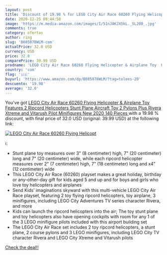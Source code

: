 ```yaml
---
layout: post
title: 'Discount of 19.98 % for LEGO City Air Race 60260 Flying Helicopt'
date: 2020-12-25 09:44:58
image: 'https://m.media-amazon.com/images/I/51nJAKJX5kL._SL200_.jpg'
comments: true
category: ofertas
author: ring
slug: 'B085878WLM-com'
actualPrice: 32.0 USD
currency: USD
price: 32.0
comparePrice: 39.99 USD
prodname: 'LEGO City Air Race 60260 Flying Helicopter & Airplane Toy  Features 2 Ripcord Helicopters  Stunt Plane Aircraft Toy  2 Pylons  Plus Rivera  Xtreme and Vitarush Pilot Minifigures  New 2020  140 Pieces '
country: 'com'
flag: '🇺🇸'
buyurl: 'https://www.amazon.com/dp/B085878WLM/?tag=tolees-20'
descuento: '19.98'
average: '32.0'
---
```


You've got [LEGO City Air Race 60260 Flying Helicopter & Airplane Toy  Features 2 Ripcord Helicopters  Stunt Plane Aircraft Toy  2 Pylons  Plus Rivera  Xtreme and Vitarush Pilot Minifigures  New 2020  140 Pieces ](https://www.amazon.com/dp/B085878WLM/?tag=tolees-20) with a  19.98 % discount, with final price of 32.0 USD (original: 39.99 USD) at the following link:

[![LEGO City Air Race 60260 Flying Helicopt](https://m.media-amazon.com/images/I/51nJAKJX5kL._SL200_.jpg)](https://www.amazon.com/dp/B085878WLM/?tag=tolees-20)

ℹ️:

- Stunt plane toy measures over 3" (8 centimeter) high, 7" (20 centimeter) long and 7" (20 centimeter) wide, while each ripcord helicopter measures over 2" (7 centimeter) high, 7" (18 centimeter) long and x4" (12 centimeter) wide
- This LEGO City Air Race (60260) playset makes a great holiday, birthday or any-other-day gift for kids aged 5 and up and for boys and girls who love toy helicopters and airplanes
- Send Kids’ imaginations skyward with this multi-vehicle LEGO City Air Race playset, featuring 2 toy flying ripcord helicopters, toy airplane, 3 minifigures, including LEGO City Adventures TV series character Rivera, and more
- Kids can launch the ripcord helicopters into the air; The toy stunt plane and toy helicopters also have opening cockpits with room for any 1 of the 3 LEGO minifigure pilots included with this airport building set
- The LEGO City Air Race set includes 2 toy ripcord helicopters, a stunt plane, 2 course pylons and 3 LEGO minifigures, including LEGO City TV character Rivera and LEGO City Xtreme and Vitarush pilots

[Check the deal!!](https://www.amazon.com/dp/B085878WLM/?tag=tolees-20)
